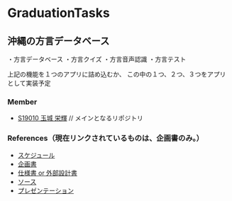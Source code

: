 # GraduationTasks

## 沖縄の方言データベース

・方言データベース
・方言クイズ
・方言音声認識
・方言テスト

上記の機能を１つのアプリに詰め込むか、
この中の１つ、２つ、３つをアプリとして実装予定

### Member

- [S19010 玉城 栄輝](https://github.com/s19010/GraduationTasks) // メインとなるリポジトリ

### References（現在リンクされているものは、企画書のみ。）

- [スケジュール](リンク)
- [企画書](https://docs.google.com/document/d/1HrS_s03t7ZM8-zFceADWjZw3swFP63_3hRUpw8fYoUY/edit)
- [仕様書 or 外部設計書](リンク)
- [ソース](リンク)
- [プレゼンテーション](リンク)
